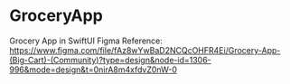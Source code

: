 # GroceryApp
Grocery App in SwiftUI
Figma Reference: https://www.figma.com/file/fAz8wYwBaD2NCQcOHFR4Ei/Grocery-App-(Big-Cart)-(Community)?type=design&node-id=1306-996&mode=design&t=0nirA8m4xfdvZ0nW-0 

